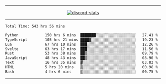 <a href="https://www.github.com/ripavoid" target="_blank" rel="noreferrer">

-------

<div align='center'>
    <a href='https://discordapp.com/users/825178146797518881'>
        <img align='center' alt='discord-stats' src='https://api.discord-status.me/825178146797518881?nitro&boost=4&gradient=%231e0b1a%2C%23000000%2C%23000000%2C%23160316'></img>
    </a>
</div>

-------

<!--START_SECTION:waka-->

```txt
Total Time: 543 hrs 56 mins

Python            150 hrs 6 mins  ███████░░░░░░░░░░░░░░░░░░   27.41 %
TypeScript        105 hrs 21 mins ████▓░░░░░░░░░░░░░░░░░░░░   19.23 %
Lua               67 hrs 10 mins  ███░░░░░░░░░░░░░░░░░░░░░░   12.26 %
Svelte            63 hrs 17 mins  ███░░░░░░░░░░░░░░░░░░░░░░   11.56 %
Rust              53 hrs 38 mins  ██▒░░░░░░░░░░░░░░░░░░░░░░   09.79 %
JavaScript        48 hrs 43 mins  ██▒░░░░░░░░░░░░░░░░░░░░░░   08.90 %
Text              16 hrs 35 mins  ▓░░░░░░░░░░░░░░░░░░░░░░░░   03.03 %
HTML              5 hrs 20 mins   ▒░░░░░░░░░░░░░░░░░░░░░░░░   00.98 %
Bash              4 hrs 6 mins    ▒░░░░░░░░░░░░░░░░░░░░░░░░   00.75 %
```

<!--END_SECTION:waka-->

-------
